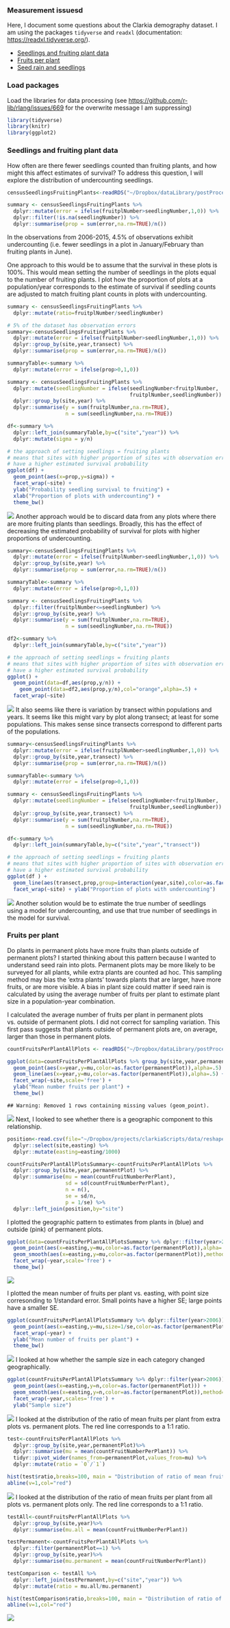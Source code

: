 
### Measurement issuesd

Here, I document some questions about the Clarkia demography dataset. I
am using the packages `tidyverse` and `readxl` (documentation:
<https://readxl.tidyverse.org/>).

  - [Seedlings and fruiting plant
    data](#seedlings-and-fruiting-plant-data)
  - [Fruits per plant](#fruits-per-plant)
  - [Seed rain and seedlings](#seed-rain-and-seedlings)

### Load packages

Load the libraries for data processing (see
<https://github.com/r-lib/rlang/issues/669> for the overwrite message I
am suppressing)

``` r
library(tidyverse)
library(knitr)
library(ggplot2)
```

### Seedlings and fruiting plant data

How often are there fewer seedlings counted than fruiting plants, and
how might this affect estimates of survival? To address this question, I
will explore the distribution of undercounting seedlings.

``` r
censusSeedlingsFruitingPlants<-readRDS("~/Dropbox/dataLibrary/postProcessingData/censusSeedlingsFruitingPlants.RDS")

summary <- censusSeedlingsFruitingPlants %>%
  dplyr::mutate(error = ifelse(fruitplNumber>seedlingNumber,1,0)) %>%
  dplyr::filter(!is.na(seedlingNumber)) %>%
  dplyr::summarise(prop = sum(error,na.rm=TRUE)/n())
```

In the observations from 2006-2015, 4.5% of observations exhibit
undercounting (i.e. fewer seedlings in a plot in January/February than
fruiting plants in June).

One approach to this would be to assume that the survival in these plots
is 100%. This would mean setting the number of seedlings in the plots
equal to the number of fruiting plants. I plot how the proportion of
plots at a population/year corresponds to the estimate of survival if
seedling counts are adjusted to match fruiting plant counts in plots
with undercounting.

``` r
summary <- censusSeedlingsFruitingPlants %>%
  dplyr::mutate(ratio=fruitplNumber/seedlingNumber) 

# 5% of the dataset has observation errors
summary<-censusSeedlingsFruitingPlants %>%
  dplyr::mutate(error = ifelse(fruitplNumber>seedlingNumber,1,0)) %>%
  dplyr::group_by(site,year,transect) %>%
  dplyr::summarise(prop = sum(error,na.rm=TRUE)/n())

summaryTable<-summary %>%
  dplyr::mutate(error = ifelse(prop>0,1,0))

summary <- censusSeedlingsFruitingPlants %>%
  dplyr::mutate(seedlingNumber = ifelse(seedlingNumber<fruitplNumber,
                                        fruitplNumber,seedlingNumber)) %>%
  dplyr::group_by(site,year) %>%
  dplyr::summarise(y = sum(fruitplNumber,na.rm=TRUE),
                   n = sum(seedlingNumber,na.rm=TRUE)) 

df<-summary %>%
  dplyr::left_join(summaryTable,by=c("site","year")) %>%
  dplyr::mutate(sigma = y/n)

# the approach of setting seedlings = fruiting plants
# means that sites with higher proportion of sites with observation error
# have a higher estimated survival probability
ggplot(df) +
  geom_point(aes(x=prop,y=sigma)) +
  facet_wrap(~site) + 
  ylab("Probability seedling survival to fruiting") +
  xlab("Proportion of plots with undercounting") +
  theme_bw()
```

![](measurementQuestions_files/figure-gfm/unnamed-chunk-3-1.png)<!-- -->
Another approach would be to discard data from any plots where there are
more fruiting plants than seedlings. Broadly, this has the effect of
decreasing the estimated probability of survival for plots with higher
proportions of undercounting.

``` r
summary<-censusSeedlingsFruitingPlants %>%
  dplyr::mutate(error = ifelse(fruitplNumber>seedlingNumber,1,0)) %>%
  dplyr::group_by(site,year) %>%
  dplyr::summarise(prop = sum(error,na.rm=TRUE)/n())

summaryTable<-summary %>%
  dplyr::mutate(error = ifelse(prop>0,1,0))

summary <- censusSeedlingsFruitingPlants %>%
  dplyr::filter(fruitplNumber<=seedlingNumber) %>%
  dplyr::group_by(site,year) %>%
  dplyr::summarise(y = sum(fruitplNumber,na.rm=TRUE),
                   n = sum(seedlingNumber,na.rm=TRUE)) 

df2<-summary %>%
  dplyr::left_join(summaryTable,by=c("site","year"))

# the approach of setting seedlings = fruiting plants
# means that sites with higher proportion of sites with observation error
# have a higher estimated survival probability
ggplot() +
  geom_point(data=df,aes(prop,y/n)) +
    geom_point(data=df2,aes(prop,y/n),col="orange",alpha=.5) +
  facet_wrap(~site)
```

![](measurementQuestions_files/figure-gfm/unnamed-chunk-4-1.png)<!-- -->
It also seems like there is variation by transect within populations and
years. It seems like this might vary by plot along transect; at least
for some populations. This makes sense since transects correspond to
different parts of the populations.

``` r
summary<-censusSeedlingsFruitingPlants %>%
  dplyr::mutate(error = ifelse(fruitplNumber>seedlingNumber,1,0)) %>%
  dplyr::group_by(site,year,transect) %>%
  dplyr::summarise(prop = sum(error,na.rm=TRUE)/n())

summaryTable<-summary %>%
  dplyr::mutate(error = ifelse(prop>0,1,0))

summary <- censusSeedlingsFruitingPlants %>%
  dplyr::mutate(seedlingNumber = ifelse(seedlingNumber<fruitplNumber,
                                        fruitplNumber,seedlingNumber)) %>%
  dplyr::group_by(site,year,transect) %>%
  dplyr::summarise(y = sum(fruitplNumber,na.rm=TRUE),
                   n = sum(seedlingNumber,na.rm=TRUE)) 

df<-summary %>%
  dplyr::left_join(summaryTable,by=c("site","year","transect"))

# the approach of setting seedlings = fruiting plants
# means that sites with higher proportion of sites with observation error
# have a higher estimated survival probability
ggplot(df ) +
  geom_line(aes(transect,prop,group=interaction(year,site),color=as.factor(year))) +
  facet_wrap(~site) + ylab("Proportion of plots with undercounting")
```

![](measurementQuestions_files/figure-gfm/unnamed-chunk-5-1.png)<!-- -->
Another solution would be to estimate the true number of seedlings using
a model for undercounting, and use that true number of seedlings in the
model for survival.

### Fruits per plant

Do plants in permanent plots have more fruits than plants outside of
permanent plots? I started thinking about this pattern because I wanted
to understand seed rain into plots. Permanent plots may be more likely
to be surveyed for all plants, while extra plants are counted ad hoc.
This sampling method may bias the ‘extra plants’ towards plants that are
larger, have more fruits, or are more visible. A bias in plant size
could matter if seed rain is calculated by using the average number of
fruits per plant to estimate plant size in a population-year
combination.

I calculated the average number of fruits per plant in permanent plots
vs. outside of permanent plots. I did not correct for sampling
variation. This first pass suggests that plants outside of permanent
plots are, on average, larger than those in permanent plots.

``` r
countFruitsPerPlantAllPlots <- readRDS("~/Dropbox/dataLibrary/postProcessingData/countFruitsPerPlantAllPlots.RDS")

ggplot(data=countFruitsPerPlantAllPlots %>% group_by(site,year,permanentPlot) %>% dplyr::summarise(mu=mean(countFruitNumberPerPlant))) +
  geom_point(aes(x=year,y=mu,color=as.factor(permanentPlot)),alpha=.5) +
  geom_line(aes(x=year,y=mu,color=as.factor(permanentPlot)),alpha=.5) +
  facet_wrap(~site,scale='free') +
  ylab("Mean number fruits per plant") +
  theme_bw()
```

    ## Warning: Removed 1 rows containing missing values (geom_point).

![](measurementQuestions_files/figure-gfm/unnamed-chunk-6-1.png)<!-- -->
Next, I looked to see whether there is a geographic component to this
relationship.

``` r
position<-read.csv(file="~/Dropbox/projects/clarkiaScripts/data/reshapeData/siteAbiotic.csv",header=TRUE) %>% 
  dplyr::select(site,easting) %>%
  dplyr::mutate(easting=easting/1000)

countFruitsPerPlantAllPlotsSummary<-countFruitsPerPlantAllPlots %>%
  dplyr::group_by(site,year,permanentPlot) %>%
  dplyr::summarise(mu = mean(countFruitNumberPerPlant),
                   sd = sd(countFruitNumberPerPlant),
                   n = n(),
                   se = sd/n,
                   p = 1/se) %>%
  dplyr::left_join(position,by="site")
```

I plotted the geographic pattern to estimates from plants in (blue) and
outside (pink) of permanent plots.

``` r
ggplot(data=countFruitsPerPlantAllPlotsSummary %>% dplyr::filter(year>2006)) +
  geom_point(aes(x=easting,y=mu,color=as.factor(permanentPlot)),alpha=.5) +
  geom_smooth(aes(x=easting,y=mu,color=as.factor(permanentPlot)),method='lm',se=FALSE) +
  facet_wrap(~year,scale='free') +
  theme_bw()
```

![](measurementQuestions_files/figure-gfm/unnamed-chunk-8-1.png)<!-- -->

I plotted the mean number of fruits per plant vs. easting, with point
size corresonding to 1/standard error. Small points have a higher SE;
large points have a smaller SE.

``` r
ggplot(countFruitsPerPlantAllPlotsSummary %>% dplyr::filter(year>2006)) +
  geom_point(aes(x=easting,y=mu,size=1/se,color=as.factor(permanentPlot)),alpha=.5) +
  facet_wrap(~year) +
  ylab("Mean number of fruits per plant") +
  theme_bw()
```

![](measurementQuestions_files/figure-gfm/unnamed-chunk-9-1.png)<!-- -->
I looked at how whether the sample size in each category changed
geographically.

``` r
ggplot(countFruitsPerPlantAllPlotsSummary %>% dplyr::filter(year>2006)) +
  geom_point(aes(x=easting,y=n,color=as.factor(permanentPlot))) +
  geom_smooth(aes(x=easting,y=n,color=as.factor(permanentPlot)),method='lm') +
  facet_wrap(~year,scales='free') + 
  ylab("Sample size")
```

![](measurementQuestions_files/figure-gfm/unnamed-chunk-10-1.png)<!-- -->
I looked at the distribution of the ratio of mean fruits per plant from
extra plots vs. permanent plots. The red line corresponds to a 1:1
ratio.

``` r
test<-countFruitsPerPlantAllPlots %>%
  dplyr::group_by(site,year,permanentPlot)%>%
  dplyr::summarise(mu = mean(countFruitNumberPerPlant)) %>%
  tidyr::pivot_wider(names_from=permanentPlot,values_from=mu) %>%
  dplyr::mutate(ratio = `0`/`1`) 

hist(test$ratio,breaks=100, main = "Distribution of ratio of mean fruits per plant in \n extra plots vs. permanent plots")
abline(v=1,col="red")
```

![](measurementQuestions_files/figure-gfm/unnamed-chunk-11-1.png)<!-- -->
I looked at the distribution of the ratio of mean fruits per plant from
all plots vs. permanent plots only. The red line corresponds to a 1:1
ratio.

``` r
testAll<-countFruitsPerPlantAllPlots %>%
  dplyr::group_by(site,year)%>%
  dplyr::summarise(mu.all = mean(countFruitNumberPerPlant))

testPermanent<-countFruitsPerPlantAllPlots %>%
  dplyr::filter(permanentPlot==1) %>%
  dplyr::group_by(site,year)%>%
  dplyr::summarise(mu.permanent = mean(countFruitNumberPerPlant))

testComparison <- testAll %>%
  dplyr::left_join(testPermanent,by=c("site","year")) %>%
  dplyr::mutate(ratio = mu.all/mu.permanent) 

hist(testComparison$ratio,breaks=100, main = "Distribution of ratio of mean fruits per plant in \n all plots vs. permanent plots only")
abline(v=1,col="red")
```

![](measurementQuestions_files/figure-gfm/unnamed-chunk-12-1.png)<!-- -->
